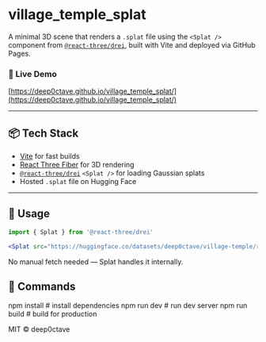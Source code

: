 # village_temple_splat

A minimal 3D scene that renders a `.splat` file using the `<Splat />` component from [`@react-three/drei`](https://github.com/pmndrs/drei), built with Vite and deployed via GitHub Pages.

### 🔗 Live Demo  
[https://deep0ctave.github.io/village_temple_splat/](https://deep0ctave.github.io/village_temple_splat/)

---

## 📦 Tech Stack
- [Vite](https://vitejs.dev/) for fast builds
- [React Three Fiber](https://docs.pmnd.rs/react-three-fiber) for 3D rendering
- [`@react-three/drei`](https://github.com/pmndrs/drei) `<Splat />` for loading Gaussian splats
- Hosted `.splat` file on Hugging Face

---

## 🧩 Usage

```jsx
import { Splat } from '@react-three/drei'

<Splat src="https://huggingface.co/datasets/deep0ctave/village-temple/resolve/main/temple.splat" />
```
No manual fetch needed — Splat handles it internally.

## 🚀 Commands

npm install       # install dependencies
npm run dev       # run dev server
npm run build     # build for production

MIT © deep0ctave

